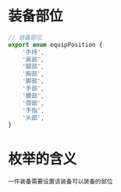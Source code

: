 # 装备部位

```ts
// 装备部位
export enum equipPosition {
    '手持',
    '肩部',
    '腿部',
    '胸部',
    '脚部',
    '手部',
    '腰部',
    '颈部',
    '手指',
    '头部',
}
```

# 枚举的含义

    一件装备需要设置该装备可以装备的部位